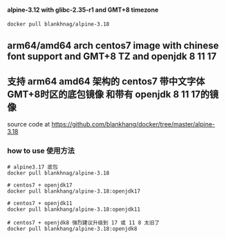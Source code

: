 #### alpine-3.12 with glibc-2.35-r1 and GMT+8 timezone

```shell script
docker pull blankhnag/alpine-3.18
```
## arm64/amd64 arch centos7 image with chinese font support and GMT+8 TZ and openjdk 8 11 17
## 支持 arm64 amd64 架构的 centos7 带中文字体 GMT+8时区的底包镜像 和带有 openjdk 8 11 17的镜像

source code at https://github.com/blankhang/docker/tree/master/alpine-3.18
### how to use 使用方法
```shell
# alpine3.17 底包
docker pull blankhnag/alpine-3.18

# centos7 + openjdk17
docker pull blankhang/alpine-3.18:openjdk17

# centos7 + openjdk11
docker pull blankhang/alpine-3.18:openjdk11

# centos7 + openjdk8 强烈建议升级到 17 或 11 8 太旧了
docker pull blankhang/alpine-3.18:openjdk8
```